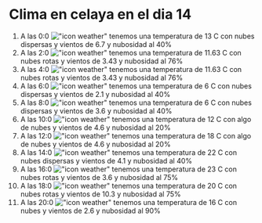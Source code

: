 # Clima en celaya en el dia 14

1. A las 0:0 !["icon weather"](http://openweathermap.org/img/w/03n.png) tenemos una temperatura de 13 C con nubes dispersas y  vientos de 6.7 y nubosidad al 40%
1. A las 2:0 !["icon weather"](http://openweathermap.org/img/w/04n.png) tenemos una temperatura de 11.63 C con nubes rotas y  vientos de 3.43 y nubosidad al 76%
1. A las 4:0 !["icon weather"](http://openweathermap.org/img/w/04n.png) tenemos una temperatura de 11.63 C con nubes rotas y  vientos de 3.43 y nubosidad al 76%
1. A las 6:0 !["icon weather"](http://openweathermap.org/img/w/03n.png) tenemos una temperatura de 6 C con nubes dispersas y  vientos de 2.1 y nubosidad al 40%
1. A las 8:0 !["icon weather"](http://openweathermap.org/img/w/03n.png) tenemos una temperatura de 6 C con nubes dispersas y  vientos de 3.6 y nubosidad al 40%
1. A las 10:0 !["icon weather"](http://openweathermap.org/img/w/02d.png) tenemos una temperatura de 12 C con algo de nubes y  vientos de 4.6 y nubosidad al 20%
1. A las 12:0 !["icon weather"](http://openweathermap.org/img/w/02d.png) tenemos una temperatura de 18 C con algo de nubes y  vientos de 4.6 y nubosidad al 20%
1. A las 14:0 !["icon weather"](http://openweathermap.org/img/w/03d.png) tenemos una temperatura de 22 C con nubes dispersas y  vientos de 4.1 y nubosidad al 40%
1. A las 16:0 !["icon weather"](http://openweathermap.org/img/w/04d.png) tenemos una temperatura de 23 C con nubes rotas y  vientos de 3.6 y nubosidad al 75%
1. A las 18:0 !["icon weather"](http://openweathermap.org/img/w/04d.png) tenemos una temperatura de 20 C con nubes rotas y  vientos de 10.3 y nubosidad al 75%
1. A las 20:0 !["icon weather"](http://openweathermap.org/img/w/04n.png) tenemos una temperatura de 16 C con nubes y  vientos de 2.6 y nubosidad al 90%
